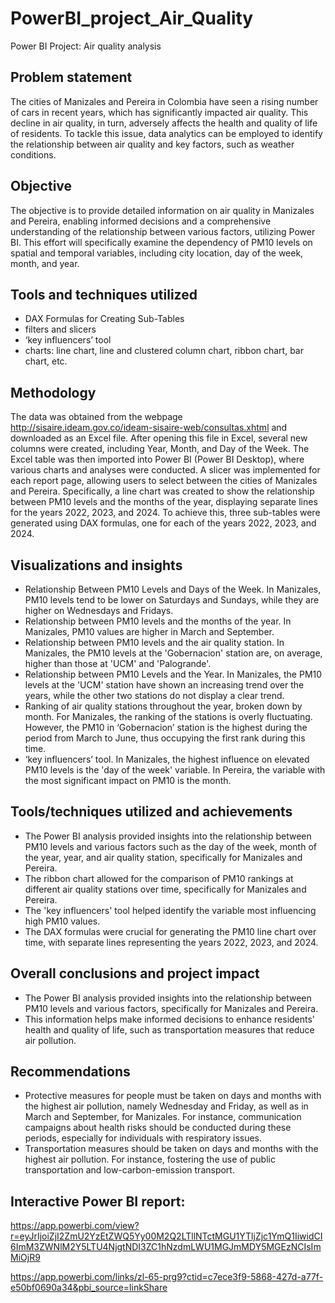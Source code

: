 # PowerBI_project_Air_Quality
Power BI Project: Air quality analysis

## **Problem statement**

The cities of Manizales and Pereira in Colombia have seen a rising number of cars in recent years, which has significantly impacted air quality. This decline in air quality, in turn, adversely affects the health and quality of life of residents. To tackle this issue, data analytics can be employed to identify the relationship between air quality and key factors, such as weather conditions. 

## **Objective**

The objective is to provide detailed information on air quality in Manizales and Pereira, enabling informed decisions and a comprehensive understanding of the relationship between various factors, utilizing Power BI. This effort will specifically examine the dependency of PM10 levels on spatial and temporal variables, including city location, day of the week, month, and year.

## **Tools and techniques utilized**

- DAX Formulas for Creating Sub-Tables
- filters and slicers 
- ‘key influencers’ tool
- charts: line chart, line and clustered column chart, ribbon chart, bar chart, etc.


## **Methodology**

The data was obtained from the webpage http://sisaire.ideam.gov.co/ideam-sisaire-web/consultas.xhtml and downloaded as an Excel file. After opening this file in Excel, several new columns were created, including Year, Month, and Day of the Week. The Excel table was then imported into Power BI (Power BI Desktop), where various charts and analyses were conducted. A slicer was implemented for each report page, allowing users to select between the cities of Manizales and Pereira.
Specifically, a line chart was created to show the relationship between PM10 levels and the months of the year, displaying separate lines for the years 2022, 2023, and 2024. To achieve this, three sub-tables were generated using DAX formulas, one for each of the years 2022, 2023, and 2024.


## **Visualizations and insights**

* Relationship Between PM10 Levels and Days of the Week. In Manizales, PM10 levels tend to be lower on Saturdays and Sundays, while they are higher on Wednesdays and Fridays. 
* Relationship between PM10 levels and the months of the year. In Manizales, PM10 values are higher in March and September.
* Relationship between PM10 levels and the air quality station. In Manizales, the PM10 levels at the 'Gobernacion' station are, on average, higher than those at 'UCM' and 'Palogrande'. 
* Relationship between PM10 Levels and the Year. In Manizales, the PM10 levels at the 'UCM' station have shown an increasing trend over the years, while the other two stations do not display a clear trend. 
* Ranking of air quality stations throughout the year, broken down by month. For Manizales, the ranking of the stations is overly fluctuating. However, the PM10 in ‘Gobernacion’ station is the highest during the period from March to June, thus occupying the first rank during this time.   
* ‘key influencers’ tool. In Manizales, the highest influence on elevated PM10 levels is the 'day of the week' variable. In Pereira, the variable with the most significant impact on PM10 is the month.  

## **Tools/techniques utilized and achievements**

* The Power BI analysis provided insights into the relationship between PM10 levels and various factors such as the day of the week, month of the year, year, and air quality station, specifically for Manizales and Pereira. 
* The ribbon chart allowed for the comparison of PM10 rankings at different air quality stations over time, specifically for Manizales and Pereira.
* The 'key influencers' tool helped identify the variable most influencing high PM10 values.
* The DAX formulas were crucial for generating the PM10 line chart over time, with separate lines representing the years 2022, 2023, and 2024.

## **Overall conclusions and project impact**
* The Power BI analysis provided insights into the relationship between PM10 levels and various factors, specifically for Manizales and Pereira. 
* This information helps make informed decisions to enhance residents' health and quality of life, such as transportation measures that reduce air pollution.

## **Recommendations**

* Protective measures for people must be taken on days and months with the highest air pollution, namely Wednesday and Friday, as well as in March and September, for Manizales. For instance, communication campaigns about health risks should be conducted during these periods, especially for individuals with respiratory issues.
* Transportation measures should be taken on days and months with the highest air pollution. For instance, fostering the use of public transportation and low-carbon-emission transport.


##  Interactive Power BI report:
https://app.powerbi.com/view?r=eyJrIjoiZjI2ZmU2YzEtZWQ5Yy00M2Q2LTllNTctMGU1YTljZjc1YmQ1IiwidCI6ImM3ZWNlM2Y5LTU4NjgtNDI3ZC1hNzdmLWU1MGJmMDY5MGEzNCIsImMiOjR9

https://app.powerbi.com/links/zl-65-prg9?ctid=c7ece3f9-5868-427d-a77f-e50bf0690a34&pbi_source=linkShare

